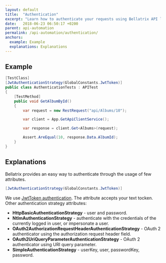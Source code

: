 ```yaml
---
layout: default
title:  "Authentication"
excerpt: "Learn how to authenticate your requests using Bellatrix API library."
date:   2018-06-23 06:50:17 +0200
parent: api-automation
permalink: /api-automation/authentication/
anchors:
  example: Example
  explanations: Explanations
---
```

Example
-------
```csharp
[TestClass]
[JwtAuthenticationStrategy(GlobalConstants.JwtToken)]
public class AuthenticationTests : APITest
{
    [TestMethod]
    public void GetAlbumById()
    {
        var request = new RestRequest("api/Albums/10");

        var client = App.GetApiClientService();

        var response = client.Get<Albums>(request);

        Assert.AreEqual(10, response.Data.AlbumId);
    }
}
```

Explanations
------------
Bellatrix provides an easy way to authenticate through the usage of few attributes.
```csharp
[JwtAuthenticationStrategy(GlobalConstants.JwtToken)]
```
We use [JwtToken authentication]( https://tools.ietf.org/html/draft-ietf-oauth-json-web-token). The attribute accepts your text tocken.
Other authentication strategy attributes:

- **HttpBasicAuthenticationStrategy** - user and password.
- **NtlmAuthenticationStrategy** - authenticate with the credentials of the currently logged in user, or impersonate a user.
- **OAuth2AuthorizationRequestHeaderAuthenticationStrategy** - OAuth 2 authenticator using the authorization request header field.
- **OAuth2UriQueryParameterAuthenticationStrategy** - OAuth 2 authenticator using URI query parameter.
- **SimpleAuthenticationStrategy** - userKey, user, passwordKey, password.
